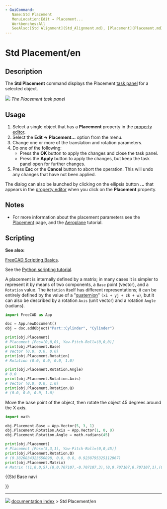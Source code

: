 ```yaml
---
- GuiCommand:
   Name:Std Placement
   MenuLocation:Edit → Placement...
   Workbenches:All
   SeeAlso:[Std Alignment](Std_Alignment.md), [Placement](Placement.md)
---
```


# Std Placement/en

## Description

The **Std Placement** command displays the Placement [task panel](Task_panel.md) for a selected object.

![](images/Std_Placement_taskpanel.png ) 
*The Placement task panel*

## Usage

1.  Select a single object that has a **Placement** property in the [property editor](Property_editor.md).
2.  Select the **Edit → Placement...** option from the menu.
3.  Change one or more of the translation and rotation parameters.
4.  Do one of the following:
    -   Press the **OK** button to apply the changes and close the task panel.
    -   Press the **Apply** button to apply the changes, but keep the task panel open for further changes.
5.  Press **Esc** or the **Cancel** button to abort the operation. This will undo any changes that have not been applied.

The dialog can also be launched by clicking on the ellipsis button **...** that appears in the [property editor](Property_editor.md) when you click on the **Placement** property.

## Notes

-   For more information about the placement parameters see the [Placement](Placement.md) page, and the [Aeroplane](Aeroplane.md) tutorial.

## Scripting


**See also:**

[FreeCAD Scripting Basics](FreeCAD_Scripting_Basics.md).

See the [Python scripting tutorial](Python_scripting_tutorial#Vectors_and_placements.md).

A placement is internally defined by a matrix; in many cases it is simpler to represent it by means of two components, a `Base` point (vector), and a `Rotation` value. The `Rotation` itself has different representations; it can be entirely defined by the value of a \"[quaternion](https://en.wikipedia.org/wiki/Quaternion)\" `(xi + yj + zk + w)`, but it can also be described by a rotation `Axis` (unit vector) and a rotation `Angle` (radians).


```python
import FreeCAD as App

doc = App.newDocument()
obj = doc.addObject("Part::Cylinder", "Cylinder")

print(obj.Placement)
# Placement [Pos=(0,0,0), Yaw-Pitch-Roll=(0,0,0)]
print(obj.Placement.Base)
# Vector (0.0, 0.0, 0.0)
print(obj.Placement.Rotation)
# Rotation (0.0, 0.0, 0.0, 1.0)

print(obj.Placement.Rotation.Angle)
# 0.0
print(obj.Placement.Rotation.Axis)
# Vector (0.0, 0.0, 1.0)
print(obj.Placement.Rotation.Q)
# (0.0, 0.0, 0.0, 1.0)
```

Move the base point of the object, then rotate the object 45 degrees around the X axis. 
```python
import math

obj.Placement.Base = App.Vector(5, 3, 1)
obj.Placement.Rotation.Axis = App.Vector(1, 0, 0)
obj.Placement.Rotation.Angle = math.radians(45)

print(obj.Placement)
# Placement [Pos=(5,3,1), Yaw-Pitch-Roll=(0,0,45)]
print(obj.Placement.Rotation.Q)
# (0.3826834323650898, 0.0, 0.0, 0.9238795325112867)
print(obj.Placement.Matrix)
# Matrix ((1,0,0,5),(0,0.707107,-0.707107,3),(0,0.707107,0.707107,1),(0,0,0,1))
```





{{Std Base navi

}}



---
![](images/Right_arrow.png) [documentation index](../README.md) > Std Placement/en

